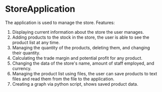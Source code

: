 # StoreApplication
The application is used to manage the store.
Features:
1. Displaying current information about the store the user manages.
2. Adding products to the stock in the store, the user is able to see the product list at any time.
3. Managing the quantity of the products, deleting them, and changing their quantity.
4. Calculating the trade margin and potential profit for any product.
5. Changing the data of the store's name, amount of staff employed, and currency.
6. Managing the product list using files, the user can save products to text files and read them from the file to the application.
7. Creating a graph via python script, shows saved product data.
